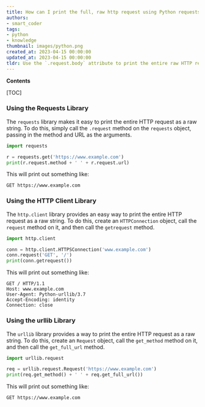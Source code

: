 ```yaml
---
title: How can I print the full, raw http request using Python requests?
authors:
- smart_coder
tags:
- python
- knowledge
thumbnail: images/python.png
created_at: 2023-04-15 00:00:00
updated_at: 2023-04-15 00:00:00
tldr: Use the `.request.body` attribute to print the entire raw HTTP request.
---
```


**Contents**

[TOC]

### Using the Requests Library
The `requests` library makes it easy to print the entire HTTP request as a raw string. To do this, simply call the `.request` method on the `requests` object, passing in the method and URL as the arguments.

```python
import requests

r = requests.get('https://www.example.com')
print(r.request.method + ' ' + r.request.url)
```

This will print out something like:

```
GET https://www.example.com
```

### Using the HTTP Client Library
The `http.client` library provides an easy way to print the entire HTTP request as a raw string. To do this, create an `HTTPConnection` object, call the `request` method on it, and then call the `getrequest` method.

```python
import http.client

conn = http.client.HTTPSConnection('www.example.com')
conn.request('GET', '/')
print(conn.getrequest())
```

This will print out something like:

```
GET / HTTP/1.1
Host: www.example.com
User-Agent: Python-urllib/3.7
Accept-Encoding: identity
Connection: close
```

### Using the urllib Library
The `urllib` library provides a way to print the entire HTTP request as a raw string. To do this, create an `Request` object, call the `get_method` method on it, and then call the `get_full_url` method.

```python
import urllib.request

req = urllib.request.Request('https://www.example.com')
print(req.get_method() + ' ' + req.get_full_url())
```

This will print out something like:

```
GET https://www.example.com
```
